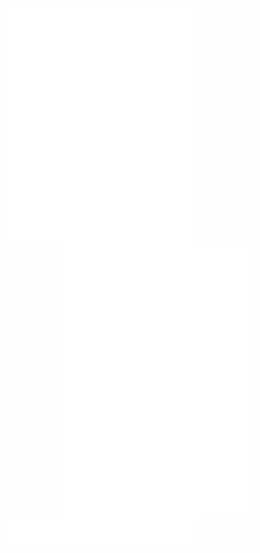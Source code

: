[<img align="left" width="390" src="/general.svg">](#)
[<img align="right" width="390" src="/medias.svg">](https://music.apple.com/jp/playlist/%E3%83%88%E3%83%83%E3%83%9725-%E6%9D%B1%E4%BA%AC/pl.b00965bf8c6c4be8b4721e9293e8ceab)

[<img align="right" width="390" src="/achievements.svg">](#)
[<img align="left" width="390" src="/notable.svg">](#)
